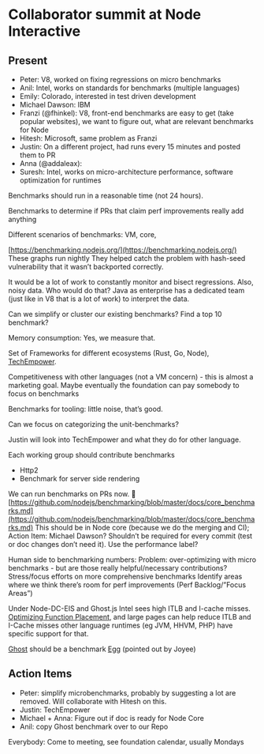 # Collaborator summit at Node Interactive

## Present
* Peter: V8, worked on fixing regressions on micro benchmarks
* Anil: Intel, works on standards for benchmarks (multiple languages)
* Emily: Colorado, interested in test driven development
* Michael Dawson: IBM 
* Franzi (@fhinkel): V8, front-end benchmarks are easy to get (take popular websites), we 
want to figure out, what are relevant benchmarks for Node
* Hitesh: Microsoft, same problem as Franzi
* Justin: On a different project, had runs every 15 minutes and posted them to PR
* Anna (@addaleax): 
* Suresh: Intel, works on micro-architecture performance, software optimization for runtimes

Benchmarks should run in a reasonable time (not 24 hours).

Benchmarks to determine if PRs that claim perf improvements really add anything

Different scenarios of benchmarks: 
VM, core, 

[https://benchmarking.nodejs.org/](https://benchmarking.nodejs.org/) These graphs run nightly
They helped catch the problem with hash-seed vulnerability that it wasn’t backported correctly.

It would be a lot of work to constantly monitor and bisect regressions. Also, noisy data. Who would do that? 
Java as enterprise has a dedicated team (just like in V8 that is a lot of work) to interpret the data.

Can we simplify or cluster our existing benchmarks? Find a top 10 benchmark?

Memory consumption: Yes, we measure that.

Set of Frameworks for different ecosystems (Rust, Go, Node),
[TechEmpower](https://benchmarking.nodejs.org/).

Competitiveness with other languages (not a VM concern) - this is almost a 
marketing goal. Maybe eventually the foundation can pay somebody to focus on benchmarks

Benchmarks for tooling: little noise, that’s good.

Can we focus on categorizing the unit-benchmarks? 

Justin will look into TechEmpower and what they do for other language. 

Each working group should contribute benchmarks
* Http2
* Benchmark for server side rendering

We can run benchmarks on PRs now. 🎉
[https://github.com/nodejs/benchmarking/blob/master/docs/core_benchmarks.md](https://github.com/nodejs/benchmarking/blob/master/docs/core_benchmarks.md)
This should be in Node core (because we do the merging and CI); Action Item: Michael Dawson?
Shouldn’t be required for every commit (test or doc changes don’t need it). 
Use the performance label? 

Human side to benchmarking numbers:
Problem: over-optimizing with micro benchmarks - but are those really helpful/necessary contributions? 
Stress/focus efforts on more comprehensive benchmarks
Identify areas where we think there’s room for perf improvements (Perf Backlog/”Focus Areas”)

Under Node-DC-EIS and Ghost.js Intel sees high ITLB and I-cache misses. 
[Optimizing Function Placement](https://benchmarking.nodejs.org/), and large 
pages can help reduce ITLB and I-Cache misses other language 
runtimes (eg JVM, HHVM, PHP) have specific support for that. 

[Ghost](https://ghost.org/) should be a benchmark
[Egg](https://github.com/eggjs/benchmark) (pointed out by Joyee)


## Action Items
* Peter: simplify microbenchmarks, probably by suggesting a lot are removed. Will 
collaborate with Hitesh on this.
* Justin: TechEmpower
* Michael + Anna: Figure out if doc is ready for Node Core
* Anil: copy Ghost benchmark over to our Repo

Everybody: Come to meeting, see foundation calendar, usually Mondays






